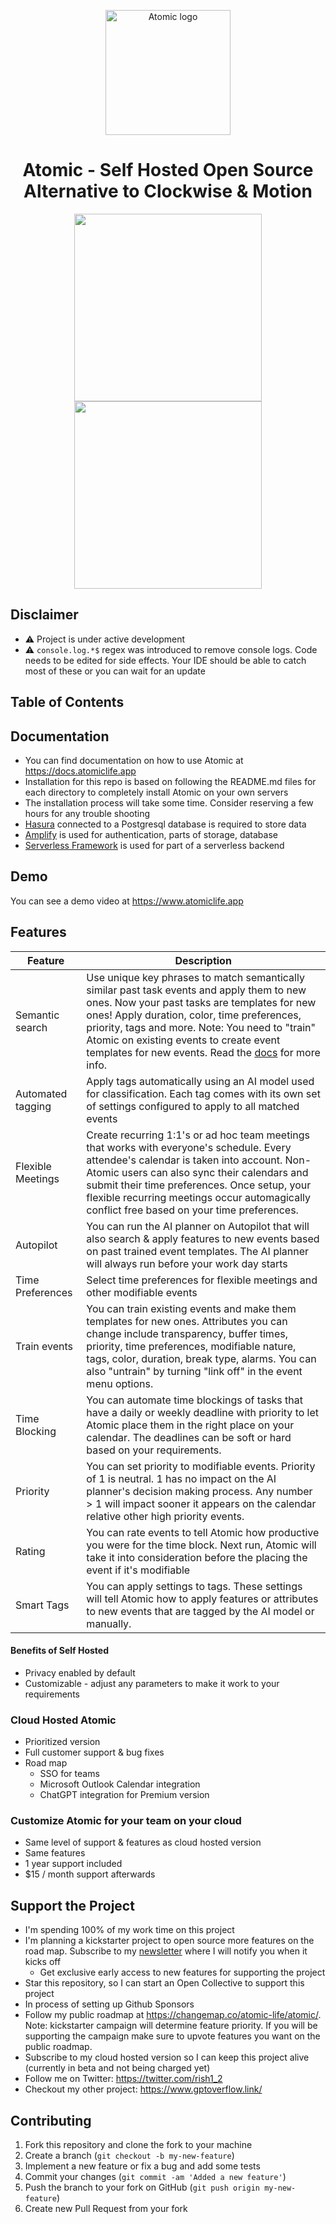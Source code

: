 <p align="center">
    <img width="200" src="assets/icon.png" alt="Atomic logo" />
</p>

<h1 align="center">Atomic - Self Hosted Open Source Alternative to Clockwise & Motion</h1>

<p align="center">
    <img src="assets/screen-6.png" width="300" /> <img src="assets/screen-7.png" width="300" />

</p>

## Disclaimer
- ⚠️ Project is under active development
- ⚠️ `console.log.*$` regex was introduced to remove console logs. Code needs to be edited for side effects. Your IDE should be able to catch most of these or you can wait for an update

## Table of Contents

## Documentation

- You can find documentation on how to use Atomic at https://docs.atomiclife.app
- Installation for this repo is based on following the README.md files for each directory to completely install Atomic on your own servers
- The installation process will take some time. Consider reserving a few hours for any trouble shooting
- [Hasura](https://hasura.io/) connected to a Postgresql database is required to store data
- [Amplify](https://docs.amplify.aws/) is used for authentication, parts of storage, database
- [Serverless Framework](https://www.serverless.com/framework/docs) is used for part of a serverless backend

## Demo

You can see a demo video at https://www.atomiclife.app

## Features

| Feature | Description |
| ----------- | ----------- |
| Semantic search | Use unique key phrases to match semantically similar past task events and apply them to new ones. Now your past tasks are templates for new ones! Apply duration, color, time preferences, priority, tags and more. Note: You need to "train" Atomic on existing events to create event templates for new events. Read the [docs](https://docs.atomiclife.app) for more info. |
| Automated tagging | Apply tags automatically using an AI model used for classification. Each tag comes with its own set of settings configured to apply to all matched events |
| Flexible Meetings | Create recurring 1:1's or ad hoc team meetings that works with everyone's schedule. Every attendee's calendar is taken into account. Non-Atomic users can also sync their calendars and submit their time preferences. Once setup, your flexible recurring meetings occur automagically conflict free based on your time preferences.|
| Autopilot | You can run the AI planner on Autopilot that will also search & apply features to new events based on past trained event templates. The AI planner will always run before your work day starts |
|Time Preferences |Select time preferences for flexible meetings and other modifiable events |
| Train events| You can train existing events and make them templates for new ones. Attributes you can change include transparency, buffer times, priority, time preferences, modifiable nature, tags, color, duration, break type, alarms. You can also "untrain" by turning "link off" in the event menu options.|
| Time Blocking | You can automate time blockings of tasks that have a daily or weekly deadline with priority to let Atomic place them in the right place on your calendar. The deadlines can be soft or hard based on your requirements.|
|Priority | You can set priority to modifiable events. Priority of 1 is neutral. 1 has no impact on the AI planner's decision making process. Any number > 1 will impact sooner it appears on the calendar relative other high priority events.|
|Rating| You can rate events to tell Atomic how productive you were for the time block. Next run, Atomic will take it into consideration before the placing the event if it's modifiable|
| Smart Tags | You can apply settings to tags. These settings will tell Atomic how to apply features or attributes to new events that are tagged by the AI model or manually.|

#### Benefits of Self Hosted
- Privacy enabled by default
- Customizable - adjust any parameters to make it work to your requirements

### Cloud Hosted Atomic
- Prioritized version
- Full customer support & bug fixes
- Road map
  - SSO for teams
  - Microsoft Outlook Calendar integration
  - ChatGPT integration for Premium version
  
### Customize Atomic for your team on your cloud
- Same level of support & features as cloud hosted version
- Same features
- 1 year support included
- $15 / month support afterwards

## Support the Project
- I'm spending 100% of my work time on this project
- I'm planning a kickstarter project to open source more features on the road map. Subscribe to my [newsletter](https://atomiclifeapp.substack.com/?r=223v8l&utm_campaign=pub&utm_medium=web) where I will notify you when it kicks off
  - Get exclusive early access to new features for supporting the project
- Star this repository, so I can start an Open Collective to support this project
- In process of setting up Github Sponsors
- Follow my public roadmap at https://changemap.co/atomic-life/atomic/. Note: kickstarter campaign will determine feature priority. If you will be supporting the campaign make sure to upvote features you want on the public roadmap.
- Subscribe to my cloud hosted version so I can keep this project alive (currently in beta and not being charged yet)
- Follow me on Twitter: https://twitter.com/rish1_2
- Checkout my other project: https://www.gptoverflow.link/

## Contributing

1. Fork this repository and clone the fork to your machine
2. Create a branch (`git checkout -b my-new-feature`)
3. Implement a new feature or fix a bug and add some tests
4. Commit your changes (`git commit -am 'Added a new feature'`)
5. Push the branch to your fork on GitHub (`git push origin my-new-feature`)
6. Create new Pull Request from your fork

